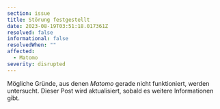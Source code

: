 ```yaml
---
section: issue
title: Störung festgestellt
date: 2023-08-19T03:51:18.017361Z
resolved: false
informational: false
resolvedWhen: ""
affected:
  - Matomo
severity: disrupted
---
```

Mögliche Gründe, aus denen *Matomo* gerade nicht funktioniert, werden untersucht. Dieser Post wird aktualisiert, sobald es weitere Informationen gibt.

        